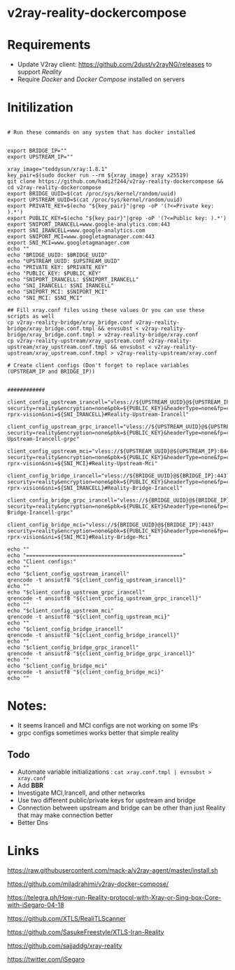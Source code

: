 # v2ray-reality-dockercompose

# Requirements
* Update V2ray client: https://github.com/2dust/v2rayNG/releases to support *Reality*
* Require *Docker* and *Docker Compose* installed on servers

# Initilization
```

# Run these commands on any system that has docker installed


export BRIDGE_IP=""
export UPSTREAM_IP=""

xray_image="teddysun/xray:1.8.1"
key_pair=$(sudo docker run --rm ${xray_image} xray x25519)
git clone https://github.com/hadi2f244/v2ray-reality-dockercompose && cd v2ray-reality-dockercompose
export BRIDGE_UUID=$(cat /proc/sys/kernel/random/uuid)
export UPSTREAM_UUID=$(cat /proc/sys/kernel/random/uuid)
export PRIVATE_KEY=$(echo "${key_pair}"|grep -oP '(?<=Private key: ).*')
export PUBLIC_KEY=$(echo "${key_pair}"|grep -oP '(?<=Public key: ).*')
export SNIPORT_IRANCELL=www.google-analytics.com:443
export SNI_IRANCELL=www.google-analytics.com
export SNIPORT_MCI=www.googletagmanager.com:443
export SNI_MCI=www.googletagmanager.com
echo ""
echo "BRIDGE_UUID: $BRIDGE_UUID"
echo "UPSTREAM_UUID: $UPSTREAM_UUID"
echo "PRIVATE_KEY: $PRIVATE_KEY"
echo "PUBLIC_KEY: $PUBLIC_KEY"
echo "SNIPORT_IRANCELL: $SNIPORT_IRANCELL"
echo "SNI_IRANCELL: $SNI_IRANCELL"
echo "SNIPORT_MCI: $SNIPORT_MCI"
echo "SNI_MCI: $SNI_MCI"

## Fill xray.conf files using these values Or you can use these scripts as well
cp v2ray-reality-bridge/xray_bridge.conf v2ray-reality-bridge/xray_bridge.conf.tmpl && envsubst < v2ray-reality-bridge/xray_bridge.conf.tmpl > v2ray-reality-bridge/xray.conf
cp v2ray-reality-upstream/xray_upstream.conf v2ray-reality-upstream/xray_upstream.conf.tmpl && envsubst < v2ray-reality-upstream/xray_upstream.conf.tmpl > v2ray-reality-upstream/xray.conf

# Create client configs (Don't forget to replace variables (UPSTREAM_IP and BRIDGE_IP))


############

client_config_upstream_irancell="vless://${UPSTREAM_UUID}@${UPSTREAM_IP}:443?security=reality&encryption=none&pbk=${PUBLIC_KEY}&headerType=none&fp=chrome&type=tcp&flow=xtls-rprx-vision&sni=${SNI_IRANCELL}#Reality-Upstream-Irancell"

client_config_upstream_grpc_irancell="vless://${UPSTREAM_UUID}@${UPSTREAM_IP}:443?security=reality&encryption=none&pbk=${PUBLIC_KEY}&headerType=none&fp=chrome&type=grpc&serviceName=grpc&sni=${SNI_IRANCELL}#Reality-Upstream-Irancell-grpc"

client_config_upstream_mci="vless://${UPSTREAM_UUID}@${UPSTREAM_IP}:8443?security=reality&encryption=none&pbk=${PUBLIC_KEY}&headerType=none&fp=chrome&type=tcp&flow=xtls-rprx-vision&sni=${SNI_MCI}#Reality-Upstream-Mci"

client_config_bridge_irancell="vless://${BRIDGE_UUID}@${BRIDGE_IP}:443?security=reality&encryption=none&pbk=${PUBLIC_KEY}&headerType=none&fp=chrome&type=tcp&flow=xtls-rprx-vision&sni=${SNI_IRANCELL}#Reality-Bridge-Irancell"

client_config_bridge_grpc_irancell="vless://${BRIDGE_UUID}@${BRIDGE_IP}:443?security=reality&encryption=none&pbk=${PUBLIC_KEY}&headerType=none&fp=chrome&type=grpc&serviceName=grpc&sni=${SNI_IRANCELL}#Reality-Bridge-Irancell-grpc"

client_config_bridge_mci="vless://${BRIDGE_UUID}@${BRIDGE_IP}:443?security=reality&encryption=none&pbk=${PUBLIC_KEY}&headerType=none&fp=chrome&type=tcp&flow=xtls-rprx-vision&sni=${SNI_MCI}#Reality-Bridge-Mci"

echo ""
echo "=================================================="
echo "Client configs:"
echo ""
echo "$client_config_upstream_irancell"
qrencode -t ansiutf8 "${client_config_upstream_irancell}"
echo ""
echo "$client_config_upstream_grpc_irancell"
qrencode -t ansiutf8 "${client_config_upstream_grpc_irancell}"
echo ""
echo "$client_config_upstream_mci"
qrencode -t ansiutf8 "${client_config_upstream_mci}"
echo ""
echo "$client_config_bridge_irancell"
qrencode -t ansiutf8 "${client_config_bridge_irancell}"
echo ""
echo "$client_config_bridge_grpc_irancell"
qrencode -t ansiutf8 "${client_config_bridge_grpc_irancell}"
echo ""
echo "$client_config_bridge_mci"
qrencode -t ansiutf8 "${client_config_bridge_mci}"
echo ""
```


# Notes:
* It seems Irancell and MCI configs are not working on some IPs
* grpc configs sometimes works better that simple reality


## Todo
* Automate variable initializations : ``` cat xray.conf.tmpl | evnsubst > xray.conf ```
* Add **BBR**
* Investigate MCI,Irancell, and other networks
* Use two different public/private keys for upstream and bridge
* Connection between upstream and bridge can be other than just Reality that may make connection better
* Better Dns

# Links
https://raw.githubusercontent.com/mack-a/v2ray-agent/master/install.sh

https://github.com/miladrahimi/v2ray-docker-compose/

https://telegra.ph/How-run-Reality-protocol-with-Xray-or-Sing-box-Core-with-iSegaro-04-18

https://github.com/XTLS/RealiTLScanner

https://github.com/SasukeFreestyle/XTLS-Iran-Reality

https://github.com/sajjaddg/xray-reality

https://twitter.com/iSegaro
